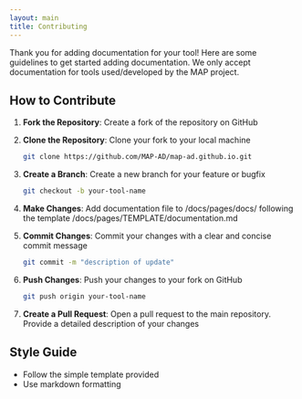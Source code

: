 ```yaml
---
layout: main
title: Contributing
---
```


Thank you for adding documentation for your tool! Here are some guidelines to get started adding documentation. We only accept documentation for tools used/developed by the MAP project.

## How to Contribute

1. **Fork the Repository**: Create a fork of the repository on GitHub

2. **Clone the Repository**: Clone your fork to your local machine

    ```sh
    git clone https://github.com/MAP-AD/map-ad.github.io.git
    ```

3. **Create a Branch**: Create a new branch for your feature or bugfix

    ```sh
    git checkout -b your-tool-name
    ```

4. **Make Changes**: Add documentation file to /docs/pages/docs/ following the template /docs/pages/TEMPLATE/documentation.md

5. **Commit Changes**: Commit your changes with a clear and concise commit message

    ```sh
    git commit -m "description of update"
    ```

6. **Push Changes**: Push your changes to your fork on GitHub

    ```sh
    git push origin your-tool-name
    ```

7. **Create a Pull Request**: Open a pull request to the main repository. Provide a detailed description of your changes

## Style Guide

- Follow the simple template provided
- Use markdown formatting

